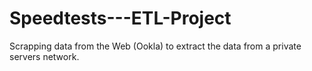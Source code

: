 # Speedtests---ETL-Project
Scrapping data from the Web (Ookla) to extract the data from a private servers network.
